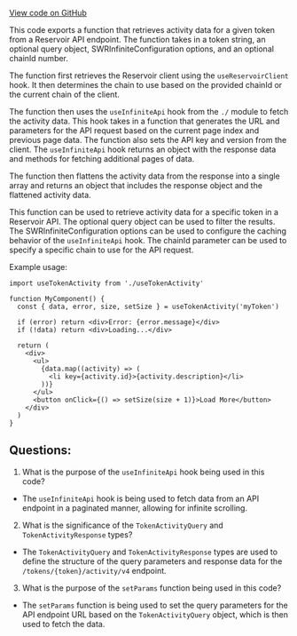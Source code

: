 [View code on GitHub](zoo-labs/zoo/blob/master/ui/src/hooks/useTokenActivity.ts)

This code exports a function that retrieves activity data for a given token from a Reservoir API endpoint. The function takes in a token string, an optional query object, SWRInfiniteConfiguration options, and an optional chainId number. 

The function first retrieves the Reservoir client using the `useReservoirClient` hook. It then determines the chain to use based on the provided chainId or the current chain of the client. 

The function then uses the `useInfiniteApi` hook from the `./` module to fetch the activity data. This hook takes in a function that generates the URL and parameters for the API request based on the current page index and previous page data. The function also sets the API key and version from the client. The `useInfiniteApi` hook returns an object with the response data and methods for fetching additional pages of data.

The function then flattens the activity data from the response into a single array and returns an object that includes the response object and the flattened activity data.

This function can be used to retrieve activity data for a specific token in a Reservoir API. The optional query object can be used to filter the results. The SWRInfiniteConfiguration options can be used to configure the caching behavior of the `useInfiniteApi` hook. The chainId parameter can be used to specify a specific chain to use for the API request. 

Example usage:

```
import useTokenActivity from './useTokenActivity'

function MyComponent() {
  const { data, error, size, setSize } = useTokenActivity('myToken')

  if (error) return <div>Error: {error.message}</div>
  if (!data) return <div>Loading...</div>

  return (
    <div>
      <ul>
        {data.map((activity) => (
          <li key={activity.id}>{activity.description}</li>
        ))}
      </ul>
      <button onClick={() => setSize(size + 1)}>Load More</button>
    </div>
  )
}
```
## Questions: 
 1. What is the purpose of the `useInfiniteApi` hook being used in this code?
- The `useInfiniteApi` hook is being used to fetch data from an API endpoint in a paginated manner, allowing for infinite scrolling.

2. What is the significance of the `TokenActivityQuery` and `TokenActivityResponse` types?
- The `TokenActivityQuery` and `TokenActivityResponse` types are used to define the structure of the query parameters and response data for the `/tokens/{token}/activity/v4` endpoint.

3. What is the purpose of the `setParams` function being used in this code?
- The `setParams` function is being used to set the query parameters for the API endpoint URL based on the `TokenActivityQuery` object, which is then used to fetch the data.